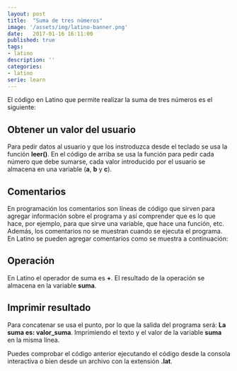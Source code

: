 ```yaml
---
layout: post
title:  "Suma de tres números"
image: '/assets/img/latino-banner.png'
date:   2017-01-16 16:11:00
published: true
tags:
- latino
description: ''
categories:
- latino
serie: learn
---
```


El código en Latino que permite realizar la suma de tres números es el siguiente:

<script src="https://gist.github.com/mattdark/8921db838922b1ee8f1de4925d114552.js"></script>

## Obtener un valor del usuario

Para pedir datos al usuario y que los instroduzca desde el teclado se usa la función **leer()**. En el código de arriba se usa la función para pedir cada número que debe sumarse, cada valor introducido por el usuario se almacena en una variable (**a**, **b** y **c**).

## Comentarios
En programación los comentarios son líneas de código que sirven para agregar información sobre el programa y así comprender que es lo que hace, por ejemplo, para que sirve una variable, que hace una función, etc. Además, los comentarios no se muestran cuando se ejecuta el programa. En Latino se pueden agregar comentarios como se muestra a continuación:

<script src="https://gist.github.com/mattdark/55a280c684f052bdf9a2c88b0ca8a187.js"></script>

## Operación

En Latino el operador de suma es **+**. El resultado de la operación se almacena en la variable **suma**.

## Imprimir resultado

Para concatenar se usa el punto, por lo que la salida del programa será: **La suma es: valor_suma**. Imprimiendo el texto y el valor de la variable **suma** en la misma línea.

Puedes comprobar el código anterior ejecutando el código desde la consola interactiva o bien desde un archivo con la extensión **.lat**.
